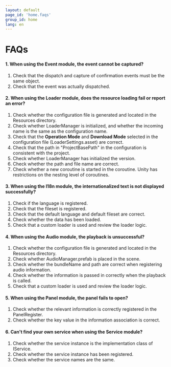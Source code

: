 ```yaml
---
layout: default
page_id: 'home.faqs'
group_id: home
lang: en
---
```

# FAQs

#### 1. When using the Event module, the event cannot be captured?
  1. Check that the dispatch and capture of confirmation events must be the same object. 
  2. Check that the event was actually dispatched.

#### 2. When using the Loader module, does the resource loading fail or report an error?
  1. Check whether the configuration file is generated and located in the Resources directory.
  2. Check whether LoaderManager is initialized, and whether the incoming name is the same as the configuration name.
  3. Check that the **Operation Mode** and **Download Mode** selected in the configuration file (LoaderSettings.asset) are correct.
  4. Check that the path in "ProjectBasePath" in the configuration is consistent with the project.
  5. Check whether LoaderManager has initialized the version.
  6. Check whether the path and file name are correct.
  7. Check whether a new coroutine is started in the coroutine. Unity has restrictions on the nesting level of coroutines.

#### 3. When using the I18n module, the internationalized text is not displayed successfully?
  1. Check if the language is registered.
  2. Check that the fileset is registered.
  3. Check that the default language and default fileset are correct.
  4. Check whether the data has been loaded.
  5. Check that a custom loader is used and review the loader logic.

#### 4. When using the Audio module, the playback is unsuccessful?
  1. Check whether the configuration file is generated and located in the Resources directory.
  2. Check whether AudioManager.prefab is placed in the scene.
  3. Check whether the bundleName and path are correct when registering audio information.
  4. Check whether the information is passed in correctly when the playback is called.
  5. Check that a custom loader is used and review the loader logic.

#### 5. When using the Panel module, the panel fails to open?
  1. Check whether the relevant information is correctly registered in the PanelRegister.
  2. Check whether the key value in the information association is correct.

#### 6. Can't find your own service when using the Service module?
  1. Check whether the service instance is the implementation class of IService.
  2. Check whether the service instance has been registered.
  3. Check whether the service names are the same.
